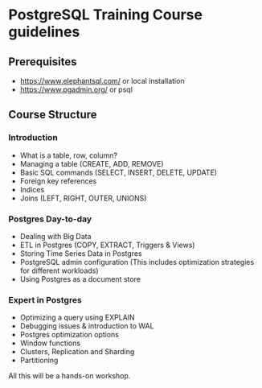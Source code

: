 # PostgreSQL Training Course guidelines

## Prerequisites
  - https://www.elephantsql.com/ or local installation
  - https://www.pgadmin.org/ or psql

## Course Structure

### Introduction
- What is a table, row, column?
- Managing a table (CREATE, ADD, REMOVE)
- Basic SQL commands (SELECT, INSERT, DELETE, UPDATE)
- Foreign key references
- Indices
- Joins (LEFT, RIGHT, OUTER, UNIONS)

### Postgres Day-to-day
- Dealing with Big Data
- ETL in Postgres (COPY, EXTRACT, Triggers & Views)
- Storing Time Series Data in Postgres
- PostgreSQL admin configuration (This includes optimization strategies for different workloads)
- Using Postgres as a document store

### Expert in Postgres
- Optimizing a query using EXPLAIN
- Debugging issues & introduction to WAL
- Postgres optimization options
- Window functions
- Clusters, Replication and Sharding
- Partitioning

All this will be a hands-on workshop.
